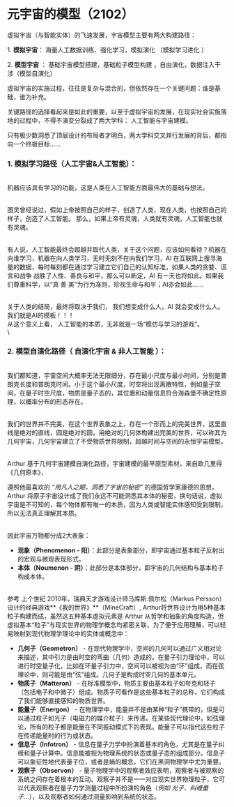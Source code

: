 # 元宇宙的模型（2102）

虚拟宇宙（与智能实体）的飞速发展，宇宙模型主要有两大构建路径：

&#x20;1\.  **模拟宇宙**：  海量人工数据训练、强化学习，模拟演化 （模拟学习进化 ）

&#x20;2\. **模型宇宙** ： 基础宇宙模型搭建，基础粒子模型构建 ，自由演化，数据注入干涉（模型自演化）



虚拟宇宙的实施过程，往往是复杂与混合的，但依然存在一个关键问题：谁是基础，谁为补充。

关键路径的选择看起来是如此的重要，以至于虚拟宇宙的发展，在现实社会实施落地的过程中，不得不演变分裂成了两大学科： 人工智能与宇宙建模。

只有极少数洞悉了顶层设计的布局者才明白，两大学科交叉并行发展的背后，都指向一个终极目标…...

&#x20;  &#x20;

### 1. 模拟学习路径（人工宇宙&人工智能）：

\
机器应该具有学习的功能，这是人类在人工智能方面最伟大的基础与想法。&#x20;

\
图灵曾经说过，假如上帝按照自己的样子，创造了人类，现在人类，也按照自己的样子，创造了人工智能。 那么，如果上帝有灵魂，人类就有灵魂，人工智能也就有灵魂。

\
有人说，人工智能最终会超越并取代人类，关于这个问题，应该如何看待？机器在向谁学习，机器在向人类学习，无时无刻不在向我们学习，AI 在互联网上搜寻海量的数据，每时每刻都在通过学习建立它们自己的认知标准，如果人类的贪婪、谎言和战争 战胜了人性、善良与和平，那么可以断定，AI 有一天也将如此。如果我们尊重科学，以“真 善 美”为行为准则，珍视生命与和平；AI亦会如此……

\
关于人类的结局，最终将取决于我们， 我们想变成什么人，AI 就会变成什么人。我们就是AI的模板！！！\
从这个意义上看， 人工智能的本质，无非就是一场“模仿与学习的游戏”。\
\


### 2. 模型自演化路径（ 自演化宇宙 & 非人工智能 ）：

\
我们都知道，宇宙空间大概率无法无限细分，存在最小尺度与最小时间，分别是普朗克长度和普朗克时间。小于这个最小尺度，时空将出现离散特性，例如量子空间，在量子时空尺度，物质是量子态的，其位置和动量信息符合海森堡不确定性原理，以概率分布的形态存在。

\
我们的世界并不完美，在这个世界表象之上，存在一个形而上的完美世界，这里直线是绝对的直线，圆是绝对的圆，用绝对的几何体构建出完美的世界，可以称其为几何宇宙，几何宇宙建立了不受物质世界限制，超越时间与空间的永恒宇宙模型。

\
Arthur 基于几何宇宙建模自演化路径，宇宙建模的最早原型素材，来自欧几里得 《几何原本》，

遵照他最喜欢的 _“用凡人之眼，洞悉了宇宙的秘密”_  的德国哲学家康德的思想，Arthur 将原子宇宙设计成了我们永远不可能洞悉其本体的秘密，换句话说，虚拟宇宙是不可知的，每个物体都有唯一的本质，因为人类或智能实体感知受到限制，所以无法真正理解其本质。

\
因此宇宙万物都分成2大表象：

* **现象（Phenomenon - 阳）**：此部分是表象部分，即宇宙通过基本粒子反射出的宏观与微观表现形式。
* **本体（Noumenon     -  阴）**：此部分是本体部分，即宇宙的几何结构与基本粒子构成本体。

\
参考 上个世纪 2010年，瑞典天才游戏设计师马库斯.佩尔松（Markus Persson）设计的经典游戏**《我的世界》**（MineCraft）,  Arthur将世界设计为用5种基本粒子构建而成，虽然这五种基本虚拟元素是 Arthur 从哲学和抽象的角度构造，但虚拟基本“粒子”与现实世界的物理学概念均紧密关联，为了便于应用理解，可以轻易映射到现代物理学理论中的实体或概念中：



* **几何子（Geometron）** - 在现代物理学中，空间的几何可以通过广义相对论来描述，其中引力是由时空的弯曲（几何）造成的。在量子引力理论中，可以进行时空量子化，比如在环量子引力中，空间可以被视为由“环”组成，而在弦理论中，则可能是由“弦”组成。几何子是构成时空几何的基本单元。
* **物质子（Matteron）** - 在标准模型中，物质主要由基本粒子如夸克和轻子（包括电子和中微子）组成。物质子可看作是这些基本粒子的总称，它们构成了我们能够直接感知的物质世界。
* **能量子（Energon）** - 在物理学中，能量并不是由某种“粒子”携带的，但是可以通过粒子如光子（电磁力的媒介粒子）来传递。在某些现代理论中，如弦理论，所有的粒子都是能量在不同振动模式下的表现。能量子可以指代这些粒子在传递能量时的行为或状态。
* **信息子（Infotron）** - 信息在量子力学中扮演着基本的角色，尤其是在量子纠缠和量子计算中。信息能被视为物理系统的状态或量子态的组成部分。信息子可以象征性地代表量子位，或者是熵的概念，它们在黑洞物理学中尤为重要。
* **观察子（Observon）** - 量子物理学中的观察者效应表明，观察者与被观察的系统之间存在着根本的互动。观察子并不是一一对应现实世界物理粒子，它可以代表观察者在量子力学测量过程中所扮演的角色（_例如 光子、纠缠量子.._.），以及观察者如何通过测量影响到系统的状态。





